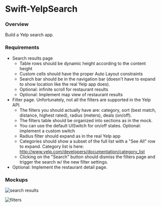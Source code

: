 Swift-YelpSearch
================

### Overview
Build a Yelp search app.

### Requirements

* Search results page
  * Table rows should be dynamic height according to the content height
  * Custom cells should have the proper Auto Layout constraints
  * Search bar should be in the navigation bar (doesn't have to expand to show location like the real Yelp app does).
  * Optional: infinite scroll for restaurant results
  * Optional: Implement map view of restaurant results
* Filter page. Unfortunately, not all the filters are supported in the Yelp API.
  * The filters you should actually have are: category, sort (best match, distance, highest rated), radius (meters), deals (on/off).
  * The filters table should be organized into sections as in the mock.
  * You can use the default UISwitch for on/off states. Optional: implement a custom switch
  * Radius filter should expand as in the real Yelp app
  * Categories should show a subset of the full list with a "See All" row to expand. Category list is here: http://www.yelp.com/developers/documentation/category_list
  * Clicking on the "Search" button should dismiss the filters page and trigger the search w/ the new filter settings.
* Optional: Implement the restaurant detail page.

### Mockups

![search results](http://i.imgur.com/4m5iyt5l.png)

![filters](http://i.imgur.com/rczfg7kl.png)
